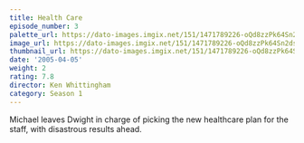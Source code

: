 ```yaml
---
title: Health Care
episode_number: 3
palette_url: https://dato-images.imgix.net/151/1471789226-oQd8zzPk64Sn2dsFMHFN8uCdRfc.jpg?ixlib=rb-1.1.0&ch=DPR%2CWidth&auto=enhance&palette=json
image_url: https://dato-images.imgix.net/151/1471789226-oQd8zzPk64Sn2dsFMHFN8uCdRfc.jpg?ixlib=rb-1.1.0&ch=DPR%2CWidth&auto=compress%2Cformat&w=500
thumbnail_url: https://dato-images.imgix.net/151/1471789226-oQd8zzPk64Sn2dsFMHFN8uCdRfc.jpg?ixlib=rb-1.1.0&ch=DPR%2CWidth&auto=enhance&w=500&h=280&fit=crop&fm=jpg
date: '2005-04-05'
weight: 2
rating: 7.8
director: Ken Whittingham
category: Season 1
---
```


Michael leaves Dwight in charge of picking the new healthcare plan for the staff, with disastrous results ahead.